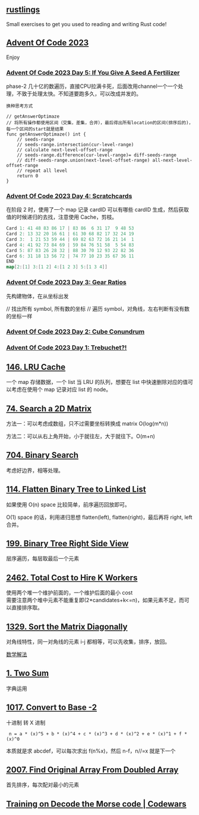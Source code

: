 ## [rustlings](https://github.com/XmchxUp/rustlings/tree/round1)

Small exercises to get you used to reading and writing Rust code!

## [Advent Of Code 2023](https://adventofcode.com/2023)

Enjoy

### [Advent Of Code 2023 Day 5: If You Give A Seed A Fertilizer](https://adventofcode.com/2023/day/4)

phase-2 几十亿的数遍历，直接CPU拉满卡死，后面改用channel一个一个处理，不致于处理太快。不知道要跑多久，可以改成并发的。


```
换种思考方式

// getAnswerOptimaze
// 将所有操作都使用区间（交集，差集，合并），最后得出所有location的区间(排序后的)，每一个区间的start就是结果
func getAnswerOptimaze() int {
	// seeds-range
	// seeds-range.intersection(cur-level-range)
	// calculate next-level-offset-range
	// seeds-range.difference(cur-level-range)= diff-seeds-range
	// diff-seeds-range.union(next-level-offset-range) all-next-level-offset-range
	// repeat all level
	return 0
}
```

### [Advent Of Code 2023 Day 4: Scratchcards](https://adventofcode.com/2023/day/4)

在阶段 2 时，使用了一个 map 记录 cardID 可以有哪些 cardID 生成，然后获取值的时候递归的去找，注意使用 Cache，剪枝。

```go
Card 1: 41 48 83 86 17 | 83 86  6 31 17  9 48 53
Card 2: 13 32 20 16 61 | 61 30 68 82 17 32 24 19
Card 3:  1 21 53 59 44 | 69 82 63 72 16 21 14  1
Card 4: 41 92 73 84 69 | 59 84 76 51 58  5 54 83
Card 5: 87 83 26 28 32 | 88 30 70 12 93 22 82 36
Card 6: 31 18 13 56 72 | 74 77 10 23 35 67 36 11
END
map[2:[1] 3:[1 2] 4:[1 2 3] 5:[1 3 4]]
```

### [Advent Of Code 2023 Day 3: Gear Ratios](https://adventofcode.com/2023/day/3)

先构建物体，在从坐标出发

// 找出所有 symbol, 所有数的坐标
// 遍历 symbol，对角线，左右判断有没有数的坐标一样

### [Advent Of Code 2023 Day 2: Cube Conundrum](https://adventofcode.com/2023/day/2)

### [Advent Of Code 2023 Day 1: Trebuchet?!](https://adventofcode.com/2023/day/1)

## [146. LRU Cache](https://leetcode.cn/problems/lru-cache/description/)

一个 map 存储数据，一个 list 当 LRU 的队列，想要在 list 中快速删除对应的值可以考虑在使用个 map 记录对应 list 的 node。

## [74. Search a 2D Matrix](https://leetcode.cn/problems/search-a-2d-matrix/description/)

方法一：可以考虑成数组，只不过需要坐标转换成 matrix O(log(m\*n))

方法二：可以从右上角开始，小于就往左，大于就往下。O(m+n)

## [704. Binary Search](https://leetcode.cn/problems/binary-search/description/)

考虑好边界，相等处理。

## [114. Flatten Binary Tree to Linked List](https://leetcode.cn/problems/flatten-binary-tree-to-linked-list/)

如果使用 O(n) space 比较简单，前序遍历回放即可。

O(1) space 的话，利用递归思想 flatten(left), flatten(right)，最后再将 right, left 合并。

## [199. Binary Tree Right Side View](https://leetcode.cn/problems/binary-tree-right-side-view/)

层序遍历，每层取最后一个元素

## [2462. Total Cost to Hire K Workers](https://leetcode.cn/problems/total-cost-to-hire-k-workers/)

使用两个堆一个维护前面的，一个维护后面的最小 cost  
需要注意两个堆中元素不能重复即(2\*candidates+k<=n)，如果元素不足，而可以直接排序取。

## [1329. Sort the Matrix Diagonally](https://leetcode.cn/problems/sort-the-matrix-diagonally/)

对角线特性，同一对角线的元素 i-j 都相等，可以先收集，排序，放回。

[数学解法](https://leetcode.cn/problems/sort-the-matrix-diagonally/solutions/2760094/dui-jiao-xian-pai-xu-fu-yuan-di-pai-xu-p-uts8/)

## [1. Two Sum](https://leetcode.cn/problems/two-sum/)

字典运用

## [1017. Convert to Base -2](https://leetcode.cn/problems/convert-to-base-2/)

十进制 转 X 进制

```
 n = a * (x)^5 + b * (x)^4 + c * (x)^3 + d * (x)^2 + e * (x)^1 + f * (x)^0
```

本质就是求 abcdef，可以每次求出 f(n%x)，然后 n-f，n//=x 就是下一个

## [2007. Find Original Array From Doubled Array](https://leetcode.cn/problems/find-original-array-from-doubled-array/)

首先排序，每次配对最小的元素

## [Training on Decode the Morse code | Codewars](https://www.codewars.com/kata/54b724efac3d5402db00065e/train/go)
